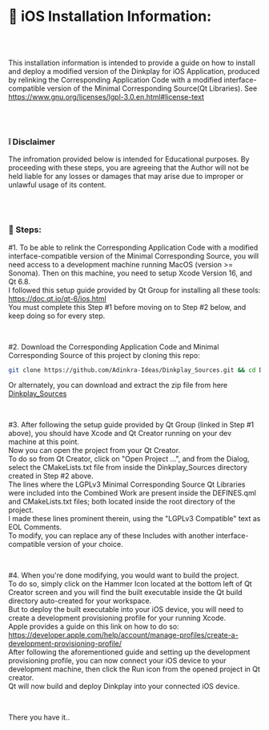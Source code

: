 # :iphone: iOS Installation Information:

<br />
<br />


This installation information is intended to provide a guide on how to install and deploy a modified version of the Dinkplay for iOS Application, produced by relinking the Corresponding Application Code with a modified interface-compatible version of the Minimal Corresponding Source(Qt Libraries).
See https://www.gnu.org/licenses/lgpl-3.0.en.html#license-text

<br />
<br />

### :grey_exclamation: Disclaimer
The infromation provided below is intended for Educational purposes.
By proceeding with these steps, you are agreeing that the Author will not be held liable for any losses or damages that may arise due to improper or unlawful usage of its content. 

<br />
<br />

### :feet: Steps:

#1. To be able to relink the Corresponding Application Code with a modified interface-compatible version of the Minimal Corresponding Source, you will need access to a development machine running MacOS (version >= Sonoma). Then on this machine, you need to setup Xcode Version 16, and Qt 6.8.<br />
I followed this setup guide provided by Qt Group for installing all these tools: https://doc.qt.io/qt-6/ios.html <br />
You must complete this Step #1 before moving on to Step #2 below, and keep doing so for every step.

<br />

#2. Download the Corresponding Application Code and Minimal Corresponding Source of this project by cloning this repo:
```bash
git clone https://github.com/Adinkra-Ideas/Dinkplay_Sources.git && cd Dinkplay_Sources
```
Or alternately, you can download and extract the zip file from here [Dinkplay_Sources](https://github.com/Adinkra-Ideas/Dinkplay_Sources/archive/refs/heads/main.zip)

<br />

#3. After following the setup guide provided by Qt Group (linked in Step #1 above), you should have Xcode and Qt Creator running on your dev machine at this point. <br />
Now you can open the project from your Qt Creator. <br />
To do so from Qt Creator, click on "Open Project ...", and from the Dialog, select the CMakeLists.txt file from inside the Dinkplay_Sources directory created in Step #2 above.<br />
The lines where the LGPLv3 Minimal Corresponding Source Qt Libraries were included into the Combined Work are present inside the DEFINES.qml and CMakeLists.txt files; both located inside the root directory of the project. <br />
I made these lines prominent therein, using the "LGPLv3 Compatible" text as EOL Comments. <br />
To modify, you can replace any of these Includes with another interface-compatible version of your choice. 


<br />


#4. When you're done modifying, you would want to build the project.<br />
To do so, simply click on the Hammer Icon located at the bottom left of Qt Creator screen and you will find the built executable inside the Qt build directory auto-created for your workspace.<br />
But to deploy the built executable into your iOS device, you will need to create a development provisioning profile for your running Xcode.<br />
Apple provides a guide on this link on how to do so: https://developer.apple.com/help/account/manage-profiles/create-a-development-provisioning-profile/ <br />
After following the aforementioned guide and setting up the development provisioning profile, you can now connect your iOS device to your development machine, then click the Run icon from the opened project in Qt creator. <br />
Qt will now build and deploy Dinkplay into your connected iOS device.<br />


<br />


There you have it..

